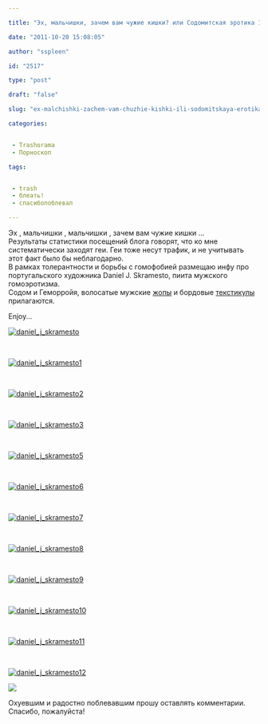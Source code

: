 ```yaml
---

title: "Эх, мальчишки, зачем вам чужие кишки? или Содомитская эротика 18+"

date: "2011-10-20 15:08:05"

author: "sspleen"

id: "2517"

type: "post"

draft: "false"

slug: "ex-malchishki-zachem-vam-chuzhie-kishki-ili-sodomitskaya-erotika-18"

categories:


 - Trashorama
 - Порноскоп

tags:


 - trash
 - блеать!
 - спасибопоблевал

---
```

Эх , мальчишки , мальчишки , зачем вам чужие кишки ...  
Результаты статистики посещений блога говорят, что ко мне систематически заходят геи. Геи тоже несут трафик, и не учитывать этот факт было бы неблагодарно.  
В рамках толерантности и борьбы с гомофобией размещаю инфу про португальского художника Daniel J. Skramesto, пиита мужского гомоэротизма.  
Содом и Геморройя, волосатые мужские [жопы](http://ru.wikipedia.org/wiki/%DF%E3%EE%E4%E8%F6%FB) и бордовые [текстикулы](http://ru.wikipedia.org/wiki/%D0%AF%D0%B8%D1%87%D0%BA%D0%B8) прилагаются.  
  
Enjoy...  
  
[![](/uploads/2011/10/daniel_j_skramesto.jpg "daniel_j_skramesto")](/2011/10/ex-malchishki-zachem-vam-chuzhie-kishki-ili-sodomitskaya-erotika-18/daniel_j_skramesto/)  
  
   
  
[![](/uploads/2011/10/daniel_j_skramesto1.jpg "daniel_j_skramesto1")](/2011/10/ex-malchishki-zachem-vam-chuzhie-kishki-ili-sodomitskaya-erotika-18/daniel_j_skramesto1/)  
  
   
  
[![](/uploads/2011/10/daniel_j_skramesto2.jpg "daniel_j_skramesto2")](/2011/10/ex-malchishki-zachem-vam-chuzhie-kishki-ili-sodomitskaya-erotika-18/daniel_j_skramesto2/)  
  
   
  
[![](/uploads/2011/10/daniel_j_skramesto3.jpg "daniel_j_skramesto3")](/2011/10/ex-malchishki-zachem-vam-chuzhie-kishki-ili-sodomitskaya-erotika-18/daniel_j_skramesto3/)  
  
   
  
[![](/uploads/2011/10/daniel_j_skramesto5.jpg "daniel_j_skramesto5")](/2011/10/ex-malchishki-zachem-vam-chuzhie-kishki-ili-sodomitskaya-erotika-18/daniel_j_skramesto5/)  
  
   
  
[![](/uploads/2011/10/daniel_j_skramesto6.jpg "daniel_j_skramesto6")](/2011/10/ex-malchishki-zachem-vam-chuzhie-kishki-ili-sodomitskaya-erotika-18/daniel_j_skramesto6/)  
  
   
  
[![](/uploads/2011/10/daniel_j_skramesto7.jpg "daniel_j_skramesto7")](/2011/10/ex-malchishki-zachem-vam-chuzhie-kishki-ili-sodomitskaya-erotika-18/daniel_j_skramesto7/)  
  
   
  
[![](/uploads/2011/10/daniel_j_skramesto8.jpg "daniel_j_skramesto8")](/2011/10/ex-malchishki-zachem-vam-chuzhie-kishki-ili-sodomitskaya-erotika-18/daniel_j_skramesto8/)  
  
   
  
[![](/uploads/2011/10/daniel_j_skramesto9.jpg "daniel_j_skramesto9")](/2011/10/ex-malchishki-zachem-vam-chuzhie-kishki-ili-sodomitskaya-erotika-18/daniel_j_skramesto9/)  
  
   
  
[![](/uploads/2011/10/daniel_j_skramesto10.jpg "daniel_j_skramesto10")](/2011/10/ex-malchishki-zachem-vam-chuzhie-kishki-ili-sodomitskaya-erotika-18/daniel_j_skramesto10/)  
  
   
  
[![](/uploads/2011/10/daniel_j_skramesto11.jpg "daniel_j_skramesto11")](/2011/10/ex-malchishki-zachem-vam-chuzhie-kishki-ili-sodomitskaya-erotika-18/daniel_j_skramesto11/)  
  
   
  
[![](/uploads/2011/10/daniel_j_skramesto12.jpg "daniel_j_skramesto12")](/2011/10/ex-malchishki-zachem-vam-chuzhie-kishki-ili-sodomitskaya-erotika-18/daniel_j_skramesto12/)  
  
[![](/uploads/2011/10/gay-erotica.jpg)](/2011/10/ex-malchishki-zachem-vam-chuzhie-kishki-ili-sodomitskaya-erotika-18/gay-erotica/)  
  
Охуевшим и радостно поблевавшим прошу оставлять комментарии.  
Спасибо, пожалуйста!